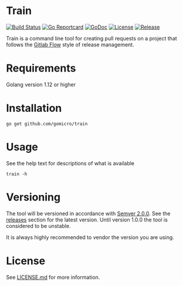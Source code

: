 # Train
[![Build Status](https://travis-ci.com/gomicro/train.svg?branch=master)](https://travis-ci.org/gomicro/train)
[![Go Reportcard](https://goreportcard.com/badge/github.com/gomicro/train)](https://goreportcard.com/report/github.com/gomicro/train)
[![GoDoc](https://godoc.org/github.com/gomicro/train?status.svg)](https://godoc.org/github.com/gomicro/train)
[![License](https://img.shields.io/github/license/gomicro/train.svg)](https://github.com/gomicro/train/blob/master/LICENSE.md)
[![Release](https://img.shields.io/github/release/gomicro/train.svg)](https://github.com/gomicro/train/releases/latest)

Train is a command line tool for creating pull requests on a project that follows the [Gitlab Flow](https://docs.gitlab.com/ee/workflow/gitlab_flow.html) style of release management.

# Requirements
Golang version 1.12 or higher

# Installation

```
go get github.com/gomicro/train
```

# Usage

See the help text for descriptions of what is available

```
train -h
```

# Versioning
The tool will be versioned in accordance with [Semver 2.0.0](http://semver.org).  See the [releases](https://github.com/gomicro/train/releases) section for the latest version.  Until version 1.0.0 the tool is considered to be unstable.

It is always highly recommended to vendor the version you are using.

# License
See [LICENSE.md](./LICENSE.md) for more information.
